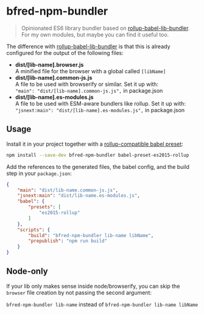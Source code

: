 # bfred-npm-bundler 

> Opinionated ES6 library bundler based on [rollup-babel-lib-bundler](https://github.com/frostney/rollup-babel-lib-bundler). For my own modules, but maybe you can find it useful too.

The difference with [rollup-babel-lib-bundler](https://github.com/frostney/rollup-babel-lib-bundler) is that this is already configured for the output of the following files:

* **dist/[lib-name].browser.js**  
	A minified file for the browser with a global called `[libName]`
* **dist/[lib-name].common-js.js**  
	A file to be used with browserify or similar. Set it up with:  
	`"main": "dist/[lib-name].common-js.js",` in package.json
* **dist/[lib-name].es-modules.js**  
	A file to be used with ESM-aware bundlers like rollup. Set it up with:  
	`"jsnext:main": "dist/[lib-name].es-modules.js",` in package.json

## Usage

Install it in your project together with a [rollup-compatible babel preset](https://github.com/rollup/rollup-plugin-babel#configuring-babel):

```sh
npm install --save-dev bfred-npm-bundler babel-preset-es2015-rollup
```

Add the references to the generated files, the babel config, and the build step in your `package.json`:

```json
{
	"main": "dist/lib-name.common-js.js",
	"jsnext:main": "dist/lib-name.es-modules.js",
	"babel": {
		"presets": [
			"es2015-rollup"
		]
	},
	"scripts": {
		"build": "bfred-npm-bundler lib-name libName",
		"prepublish": "npm run build"
	}
}
```

## Node-only

If your lib only makes sense inside node/browserify, you can skip the `browser` file creation by not passing the second argument:

`bfred-npm-bundler lib-name` instead of `bfred-npm-bundler lib-name libName`